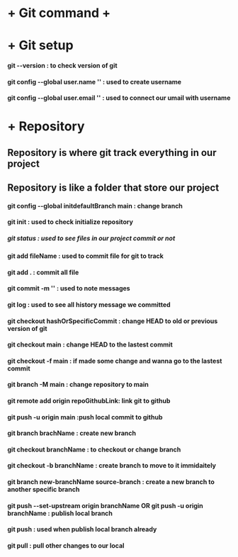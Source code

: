# + Git command +

# + Git setup

#### git --version : to check version of git

#### git config --global user.name '' : used to create username

#### git config --global user.email '' : used to connect our umail with username

# + Repository

## Repository is where git track everything in our project

## Repository is like a folder that store our project

#### git config --global initdefaultBranch main : change branch

#### git init : used to check initialize repository

##### git status : used to see files in our project commit or not

#### git add fileName : used to commit file for git to track

#### git add . : commit all file

#### git commit -m '' : used to note messages

#### git log : used to see all history message we committed

#### git checkout hashOrSpecificCommit : change HEAD to old or previous version of git

#### git checkout main : change HEAD to the lastest commit

#### git checkout -f main : if made some change and wanna go to the lastest commit

#### git branch -M main : change repository to main

#### git remote add origin repoGithubLink: link git to github

#### git push -u origin main :push local commit to github

#### git branch brachName : create new branch

#### git checkout branchName : to checkout or change branch

#### git checkout -b branchName : create branch to move to it immidaitely

#### git branch new-branchName source-branch : create a new branch to another specific branch

#### git push --set-upstream origin branchName OR git push -u origin branchName : publish local branch

#### git push : used when publish local branch already

#### git pull : pull other changes to our local
